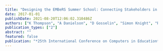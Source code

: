 ```yaml
---
title: "Designing the EMBeRS Summer School: Connecting Stakeholders in Learning, Teaching and Research"
date: 2017-01-01
publishDate: 2021-08-20T12:06:02.310486Z
authors: ["K Thompson", "A Danielson", "D Gosselin", "Simon Knight", "R Martinez-Maldonado", " ..."]
publication_types: ["2"]
abstract: ""
featured: false
publication: "*25th International Conference on Computers in Education*"
---
```


